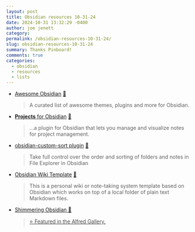 ```yaml
---
layout: post
title: Obsidian resources 10-31-24
date: 2024-10-31 13:32:29 -0400
author: joe jenett
category: 
permalink: /obsidian-resources-10-31-24/
slug: obsidian-resources-10-31-24
summary: Thanks Pinboard!
comments: true
categories:
  - obsidian
  - resources
  - lists
---
```

<ul class="links">
	<li><a title="GitHub - kmaasrud/awesome-obsidian: 🕶️ Awesome stuff for Obsidian" href="https://github.com/kmaasrud/awesome-obsidian">Awesome Obsidian</a> <a title="source" href="https://pinboard.in/u:jshwlkr">📌</a><blockquote><p>A curated list of awesome themes, plugins and more for Obsidian.</p></blockquote></li>
	<li><a title="GitHub - marcusolsson/obsidian-projects: Plain text project planning in Obsidian" href="https://github.com/marcusolsson/obsidian-projects"><strong>Projects</strong> for Obsidian</a> <a title="source" href="https://pinboard.in/u:wibblefarmer">📌</a><blockquote><p>...a plugin for Obsidian that lets you manage and visualize notes for project management.</p></blockquote></li>
	<li><a title="GitHub - SebastianMC/obsidian-custom-sort: Freely arrange notes and folders..." href="https://github.com/SebastianMC/obsidian-custom-sort">obsidian-custom-sort plugin</a> <a title="source" href="https://pinboard.in/u:maadhattah">📌</a><blockquote><p>Take full control over the order and sorting of folders and notes in File Explorer in Obsidian</p></blockquote></li>
	<li><a title="GitHub - Magic-wei/obsidian_wiki_template: ...personal wiki or note-taking system template..." href="https://github.com/Magic-wei/obsidian_wiki_template">Obsidian Wiki Template</a> <a title="source" href="https://pinboard.in/u:dusko">📌</a><blockquote><p>This is a personal wiki or note-taking system template based on Obsidian which works on top of a local folder of plain text Markdown files. </p></blockquote></li>
	<li><a title="GitHub - chrisgrieser/shimmering-obsidian: Alfred Workflow with dozens of features for controlling your Obsidian vault." href="https://github.com/chrisgrieser/shimmering-obsidian">Shimmering Obsidian 🎩</a><blockquote><p><a href="https://alfred.app/workflows/chrisgrieser/shimmering-obsidian/">⭐ <span style="font-weight:300;text-decoration:underline;">Featured in the Alfred Gallery.</span></a></p></blockquote></li>
</ul>
<a style="display:none;" href="https://brid.gy/publish/mastodon"><small>(cross-posted to mastodon)</small></a>